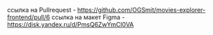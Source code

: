 ссылка на Pullrequest - https://github.com/OGSmit/movies-explorer-frontend/pull/6
ссылка на макет Figma -  https://disk.yandex.ru/d/PmsQ6ZwYmCl0VA